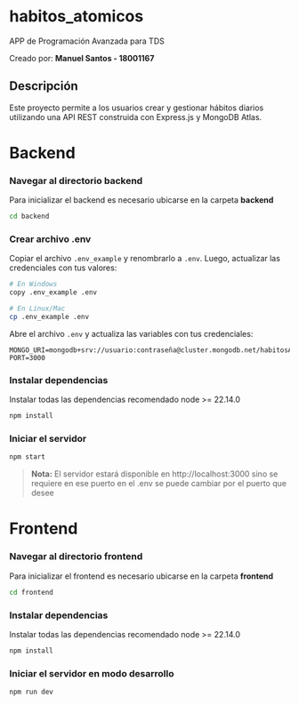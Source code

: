 # habitos_atomicos
APP de Programación Avanzada para TDS

Creado por: **Manuel Santos - 18001167**

## Descripción
Este proyecto permite a los usuarios crear y gestionar hábitos diarios utilizando una API REST construida con Express.js y MongoDB Atlas.

# Backend

### Navegar al directorio backend
Para inicializar el backend es necesario ubicarse en la carpeta **backend**

```bash
cd backend
```

### Crear archivo .env
Copiar el archivo `.env_example` y renombrarlo a `.env`. Luego, actualizar las credenciales con tus valores:

```bash
# En Windows
copy .env_example .env

# En Linux/Mac
cp .env_example .env
```

Abre el archivo `.env` y actualiza las variables con tus credenciales:
```
MONGO_URI=mongodb+srv://usuario:contraseña@cluster.mongodb.net/habitosApp
PORT=3000
```

### Instalar dependencias
Instalar todas las dependencias recomendado node >= 22.14.0

```bash
npm install
```

### Iniciar el servidor
```bash
npm start
```

> **Nota:** El servidor estará disponible en http://localhost:3000 sino se requiere en ese puerto en el .env se puede cambiar por el puerto que desee

# Frontend

### Navegar al directorio frontend
Para inicializar el frontend es necesario ubicarse en la carpeta **frontend**

```bash
cd frontend
```

### Instalar dependencias
Instalar todas las dependencias recomendado node >= 22.14.0

```bash
npm install
```

### Iniciar el servidor en modo desarrollo
```bash
npm run dev
```

